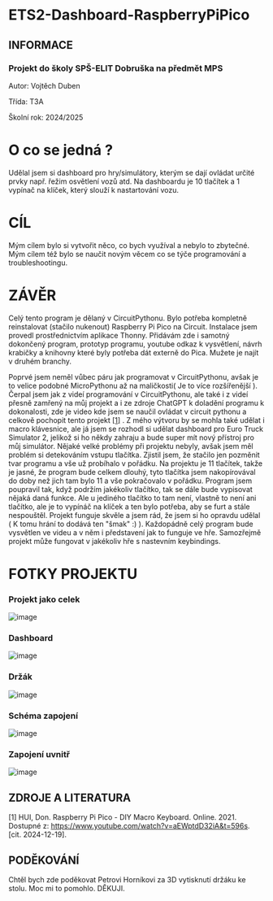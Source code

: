 # ETS2-Dashboard-RaspberryPiPico

## INFORMACE

### Projekt do školy SPŠ-ELIT Dobruška na předmět MPS 

Autor: Vojtěch Duben

Třída: T3A

Školní rok: 2024/2025

# O co se jedná ?

Udělal jsem si dashboard pro hry/simulátory, kterým se dají ovládat určité prvky např. řežim osvětlení vozů atd. Na dashboardu je 10 tlačítek a 1 vypínač na klíček, který slouží k nastartování vozu.


# CÍL

Mým cílem bylo si vytvořit něco, co bych využíval a nebylo to zbytečné. Mým cílem též bylo se naučit novým věcem co se týče programování a troubleshootingu. 


# ZÁVĚR  

Celý tento program je dělaný v CircuitPythonu. Bylo potřeba kompletně reinstalovat (stačilo nukenout) Raspberry Pi Pico na Circuit. Instalace jsem provedl prostřednictvím aplikace Thonny.
Přidávám zde i samotný dokončený program, prototyp programu, youtube odkaz k vysvětlení, návrh krabičky a knihovny které byly potřeba dát externě do Pica. Mužete je najít v druhém branchy.

Poprvé jsem neměl vůbec páru jak programovat v CircuitPythonu, avšak je to velice podobné MicroPythonu až na maličkosti( Je to více rozšířenější ). Čerpal jsem jak z videí programování v CircuitPythonu, ale také i z videí přesně zamřený na můj projekt a i ze zdroje ChatGPT k doladění programu k dokonalosti, zde je video kde jsem se naučil ovládat v circuit pythonu a celkově pochopit tento projekt [[1]](#ZDROJE-A-LITERATURA) . Z mého výtvoru by se mohla také udělat i macro klávesnice, ale já jsem se rozhodl si udělat dashboard pro Euro Truck Simulator 2, jelikož si ho někdy zahraju a bude super mít nový přístroj pro můj simulátor. Nějaké velké problémy při projektu nebyly, avšak jsem měl problém si detekováním vstupu tlačítka. Zjistil jsem, že stačilo jen pozměnit tvar programu a vše už probíhalo v pořádku. Na projektu je 11 tlačítek, takže je jasné, že program bude celkem dlouhý, tyto tlačítka jsem nakopírovával do doby než jich tam bylo 11 a vše pokračovalo v pořádku. Program jsem poupravil tak, když podržím jakékoliv tlačítko, tak se dále bude vypisovat nějaká daná funkce. Ale u jediného tlačítko to tam není, vlastně to není ani tlačítko, ale je to vypínáč na klíček a ten bylo potřeba, aby se furt a stále nespouštěl. Projekt funguje skvěle a jsem rád, že jsem si ho opravdu udělal ( K tomu hrání to dodává ten "šmak" :) ). Každopádně celý program bude vysvětlen ve videu a v něm i představení jak to funguje ve hře. Samozřejmě projekt může fungovat v jakékoliv hře s nastevním keybindings.



# FOTKY PROJEKTU

### Projekt jako celek

![image](https://github.com/user-attachments/assets/eb41b2ec-d559-47f7-aa27-f7b4efc86015)

### Dashboard

![image](https://github.com/user-attachments/assets/668b3c6e-af29-40a3-85b8-1087e1b4d4a4)

### Držák

![image](https://github.com/user-attachments/assets/c51e9e60-e60e-414d-b1b5-0dc01085a4db)

### Schéma zapojení 

![image](https://github.com/user-attachments/assets/2c65e6ab-b055-41fc-aa3a-bae970531edd)

### Zapojení uvnitř

![image](https://github.com/user-attachments/assets/86264d0c-7c8f-4a7e-8736-069acabeef8c)


## ZDROJE A LITERATURA

[1] HUI, Don. Raspberry Pi Pico - DIY Macro Keyboard. Online. 2021. Dostupné z: https://www.youtube.com/watch?v=aEWptdD32iA&t=596s. [cit. 2024-12-19].


## PODĚKOVÁNÍ

Chtěl bych zde poděkovat Petrovi Horníkovi za 3D vytisknutí držáku ke stolu. Moc mi to pomohlo. DĚKUJI.



